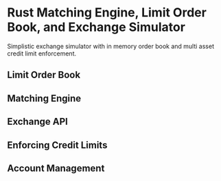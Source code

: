 # Rust Matching Engine, Limit Order Book, and Exchange Simulator
Simplistic exchange simulator with in memory order book and multi asset credit limit enforcement.

## Limit Order Book

## Matching Engine

## Exchange API

## Enforcing Credit Limits

## Account Management
